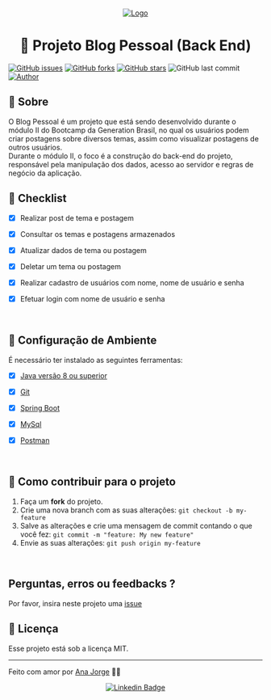 <br />
<p align="center">
  <a href="https://brazil.generation.org/">
    <img src="https://i.imgur.com/a7DquFK.png" alt="Logo" >
  </a>
</p>

<h1 align= "center"> 📕 Projeto Blog Pessoal (Back End) </h1>

[![GitHub issues](https://img.shields.io/github/issues/anagjorge/blogPessoal_CRUD?color=blue&logo=GitHub)](https://github.com/anagjorge/blogPessoal/issues)
[![GitHub forks](https://img.shields.io/github/forks/anagjorge/blogPessoal?logo=GitHub)](https://github.com/anagjorge/blogPessoal/network)
[![GitHub stars](https://img.shields.io/github/stars/anagjorge/blogPessoal?logo=github)](https://github.com/anagjorge/blogPessoal/stargazers)
![GitHub last commit](https://img.shields.io/github/last-commit/anagjorge/blogPessoal?color=blue)
[![Author](https://img.shields.io/badge/autor-AnaJorge-D54F44?color=blue&)](https://github.com/anagjorge)


## 📄 Sobre
<p align ="center">
<p>O Blog Pessoal é um projeto que está sendo desenvolvido durante o módulo II do Bootcamp da Generation Brasil, no qual os usuários podem criar postagens sobre diversos temas, assim como visualizar postagens de outros usuários.
<br />
Durante o módulo II, o foco é a construção do back-end do projeto, responsável pela manipulação dos dados, acesso ao servidor e regras de negócio da aplicação.</p>

</p>


## :pushpin:  Checklist
- [x] Realizar post de tema e postagem

- [x] Consultar os temas e postagens armazenados

- [x] Atualizar dados de tema ou postagem

- [x] Deletar um tema ou postagem 

- [x] Realizar cadastro de usuários com nome, nome de usuário e senha 

- [x] Efetuar login com nome de usuário e senha

</br>

## :construction_worker: Configuração de Ambiente
É necessário ter instalado as seguintes ferramentas:

- [x] [Java versão 8 ou superior](https://www.oracle.com/java/technologies/downloads/)

- [x] [Git](https://git-scm.com) 

- [x] [Spring Boot](https://start.spring.io/) 

- [x] [MySql](https://www.mysql.com/) 

- [x] [Postman](https://www.postman.com/) 
</br>

## 💪 Como contribuir para o projeto
1. Faça um **fork** do projeto.
2. Crie uma nova branch com as suas alterações: `git checkout -b my-feature`
3. Salve as alterações e crie uma mensagem de commit contando o que você fez: `git commit -m "feature: My new feature"`
4. Envie as suas alterações: `git push origin my-feature`
</br>

## Perguntas, erros ou feedbacks ?

Por favor, insira neste projeto uma [issue](https://github.com/anagjorge/blogPessoal/issues)

<!-- LICENSE -->
## 📝 Licença

Esse projeto está sob a licença MIT. 

---


 Feito com amor por [Ana Jorge](https://github.com/anagjorge) 💜🚀

<!-- CONTACT -->
<div align="center">
  
   [![Linkedin Badge](https://img.shields.io/badge/-Ana%20Jorge-292929?color=blue&style=flat-square&logo=Linkedin&logoColor=white&link=https://www.linkedin.com/in/ana-jessica-jorge/)](https://www.linkedin.com/in/ana-jessica-jorge/)

   </div>

